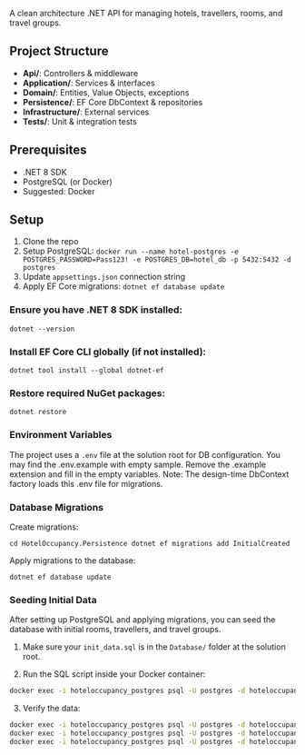 
A clean architecture .NET API for managing hotels, travellers, rooms, and travel groups.

## Project Structure

- **Api/**: Controllers & middleware
- **Application/**: Services & interfaces
- **Domain/**: Entities, Value Objects, exceptions
- **Persistence/**: EF Core DbContext & repositories
- **Infrastructure/**: External services
- **Tests/**: Unit & integration tests

## Prerequisites

- .NET 8 SDK
- PostgreSQL (or Docker)
- Suggested: Docker

## Setup

1. Clone the repo
2. Setup PostgreSQL: `docker run --name hotel-postgres -e POSTGRES_PASSWORD=Pass123! -e POSTGRES_DB=hotel_db -p 5432:5432 -d postgres`
3. Update `appsettings.json` connection string
4. Apply EF Core migrations: `dotnet ef database update`

### Ensure you have .NET 8 SDK installed:

`dotnet --version`


### Install EF Core CLI globally (if not installed):

`dotnet tool install --global dotnet-ef`


### Restore required NuGet packages:

`dotnet restore`

### Environment Variables

The project uses a `.env` file at the solution root for DB configuration.
You may find the .env.example with empty sample. Remove the .example extension and fill in the empty variables.
Note: The design-time DbContext factory loads this .env file for migrations.

### Database Migrations

Create migrations:

`cd HotelOccupancy.Persistence
dotnet ef migrations add InitialCreated`

Apply migrations to the database:

`dotnet ef database update`

### Seeding Initial Data

After setting up PostgreSQL and applying migrations, you can seed the database with initial rooms, travellers, and travel groups.

1. Make sure your `init_data.sql` is in the `Database/` folder at the solution root.

2. Run the SQL script inside your Docker container:

```bash
docker exec -i hoteloccupancy_postgres psql -U postgres -d hoteloccupancydb < Database/init_data.sql
```
3. Verify the data:
```bash
docker exec -i hoteloccupancy_postgres psql -U postgres -d hoteloccupancydb -c "SELECT * FROM \"Rooms\";"
docker exec -i hoteloccupancy_postgres psql -U postgres -d hoteloccupancydb -c "SELECT * FROM \"Travellers\";"
docker exec -i hoteloccupancy_postgres psql -U postgres -d hoteloccupancydb -c "SELECT * FROM \"TravelGroups\";"
```

